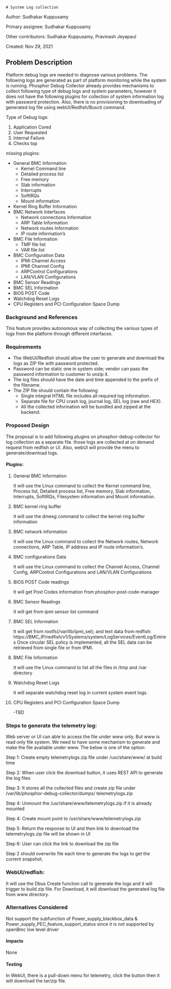     # System Log collection
Author: Sudhakar Kuppusamy

Primary assignee: Sudhakar Kuppusamy

Other contributors: Sudhakar Kuppusamy, Pravinash Jeyapaul

Created: Nov 29, 2021

## Problem Description
Platform debug logs are needed to diagnose various problems. The following logs are generated as part of platform monitoring while the system is running. Phosphor Debug Collector already provides mechanisms to collect following type of debug logs and system parameters, however it does not have the following plugins for collection of system information log with password protection. Also, there is no provisioning to downloading of generated log file using webUI/Redfish/Busctl command.

Type of Debug logs:
1.	Application Cored
2.	User Requested
3.	Internal Failure
4.	Checks top

missing plugins:

- General BMC Information
	- Kernel Command line
    - Detailed process list
    - Free memory
    - Slab information
    - Interrupts
    - SoftIRQs
    - Mount information
- Kernel Ring Buffer Information
- BMC Network Interfaces
    - Network connections Information
    - ARP Table Information
    - Network routes Information
    - IP route information’s
- BMC File Information
	- TMP file list
    - VAR file list
- BMC Configuration Data
    - IPMI Channel Access
    - IPMI Channel Config
    - ARPControl Configurations
    - LAN/VLAN Configurations
- BMC Sensor Readings
- BMC SEL Information
- BIOS POST Code
- Watchdog Reset Logs
- CPU Registers and PCI Configuration Space Dump


### Background and References
This feature provides autonomous way of collecting the various types of logs from the platform through different interfaces.
### Requirements
* The WebUI/Redfish should allow the user to generate and download the logs as ZIP file with password protected.
* Password can be static one in system side; vendor can pass the password information to customer to unzip it.
* The log files should have the date and time appended to the prefix of the filename.
* The ZIP file should contain the following
   * Single integral HTML file includes all required log information. 
   * Separate file for CPU crash log, journal log, SEL log (raw and HEX).
   * All the collected information will be bundled and zipped at the backend. 
### Proposed Design
The proposal is to add following plugins on phosphor-debug-collector for log collection as a separate file. those logs are collected at on demand request from redfish or UI. Also, webUI will provide the menu to generate/download logs.

#### Plugins:
1.	General BMC Information 

    It will use the Linux command to collect the Kernel command line, Process list, Detailed process list, Free memory, Slab information, Interrupts, SoftIRQs, Filesystem information and Mount information.

2.	BMC kernel ring buffer

    It will use the dmesg command to collect the kernel ring buffer information

3.	BMC network information

    It will use the Linux command to collect the Network routes, Network connections, ARP Table, IP address and IP route information’s.

4.	BMC configurations Data

    It will use the Linux command to collect the Channel Access, Channel Config, ARPControl Configurations and LAN/VLAN Configurations

5.	BIOS POST Code readings

    It will get Post Codes information from phosphor-post-code-manager

6.	BMC Sensor Readings

    It will get from ipmi sensor list command

7.	BMC SEL Information

    It will get from rootfs(/var/lib/ipmi_sel); and text data from redfish: https://BMC_IP/redfish/v1/Systems/system/LogServices/EventLog/Entries
    Once circular SEL policy is implemented, all the SEL data can be retrieved from single file or from IPMI.

8.	BMC File Information

    It will use the Linux command to list all the files in /tmp and /var directory

9.	Watchdog Reset Logs

    It will separate watchdog reset log in current system event logs. 

10.	CPU Registers and PCI Configuration Space Dump

    -TBD

### Steps to generate the telemetry log:
Web server or UI can able to access the file under www only. But www is read only file system. We need to have some mechanism to generate and make the file available under www. The below is one of the option:

Step 1: Create empty telemetrylogs.zip file under /usr/share/www/ at build time

Step 2: When user click the download button, it uses REST API to generate the log files

Step 3: It stores all the collected files and create zip file under /var/lib/phosphor-debug-collector/dumps/ telemetrylogs.zip

Step 4: Unmount the /usr/share/www/telemetrylogs.zip if it is already mounted

Step 4: Create mount point to /usr/share/www/telemetrylogs.zip

Step 5: Return the response to UI and then link to download the telemetrylogs.zip file will be shown in UI

Step 6: User can click the link to download the zip file

Step 2 should overwrite file each time to generate the logs to get the current snapshot.

### WebUI/redfish:

It will use the Dbus Create function call to generate the logs and it will trigger to build zip file. For Download, it will download the generated log file from www directory.

### Alternatives Considered
Not support the subfunction of Power_supply_blackbox_data & Power_supply_PEC_feature_support_status since it is not supported by openBmc low level driver
#### Impacts
None
#### Testing
In WebUI, there is a pull-down menu for telemetry, click the button then it will download the tar/zip file.
